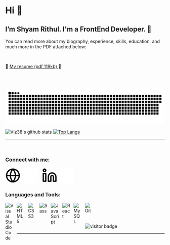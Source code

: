 # Hi 👋

## I’m Shyam Rithul. I'm a FrontEnd Developer. 🤪

You can read more about my biography, experience, skills, education, and much more in the PDF attached below:

<br>

📜 <a href="./ShyamRIthulRS_Resume_2024 (1).pdf">My resume (pdf 119kb) </a> 📜


<br><br>

<a href=#><img src="contributions.svg"></a>

<div float="right"> 
 
 


![Viz38's github stats](https://github-readme-stats.vercel.app/api?username=shyam722000&show_icons=true&theme=gruvbox) 
[![Top Langs](https://github-readme-stats.vercel.app/api/top-langs/?username=shyam722000&layout=compact&theme=gruvbox)](https://github.com/anuraghazra/github-readme-stats)

 </div>
 
---

<br>

### Connect with me:

[![website](./img/globe-light.svg)](#)
[![website](./img/globe-dark.svg)](#)
&nbsp;&nbsp;
[![website](./img/linkedin-light.svg)]([https://www.linkedin.com/in/wishnew8/#gh-light-mode-only](https://www.linkedin.com/in/shyamrithul-thelokki/))
[![website](./img/linkedin-dark.svg)]([https://www.linkedin.com/in/wishnew8/#gh-dark-mode-only](https://www.linkedin.com/in/shyamrithul-thelokki/))


### Languages and Tools:

<img align="left" alt="Visual Studio Code" width="26px" src="https://cdn.jsdelivr.net/gh/devicons/devicon/icons/vscode/vscode-original.svg" style="padding-right:10px;" />
<img align="left" alt="HTML5" width="26px" src="https://cdn.jsdelivr.net/gh/devicons/devicon/icons/html5/html5-original.svg" style="padding-right:10px;" />
<img align="left" alt="CSS3" width="26px" src="https://cdn.jsdelivr.net/gh/devicons/devicon/icons/css3/css3-original.svg" style="padding-right:10px;" />
<img align="left" alt="Sass" width="26px" src="https://cdn.jsdelivr.net/gh/devicons/devicon/icons/sass/sass-original.svg" style="padding-right:10px;" />
<img align="left" alt="JavaScript" width="26px" src="https://cdn.jsdelivr.net/gh/devicons/devicon/icons/javascript/javascript-original.svg" style="padding-right:10px;" />
<img align="left" alt="React" width="26px" src="https://cdn.jsdelivr.net/gh/devicons/devicon/icons/react/react-original.svg" style="padding-right:10px;" />
<img align="left" alt="MySQL" width="26px" src="https://cdn.jsdelivr.net/gh/devicons/devicon/icons/mysql/mysql-original.svg" style="padding-right:10px;" />
<img align="left" alt="Git" width="26px" src="https://cdn.jsdelivr.net/gh/devicons/devicon/icons/git/git-original.svg" style="padding-right:10px;" />

<br><br><br>

![visitor badge](https://komarev.com/ghpvc/?username=shyam722000&color=lightgrey)

---
